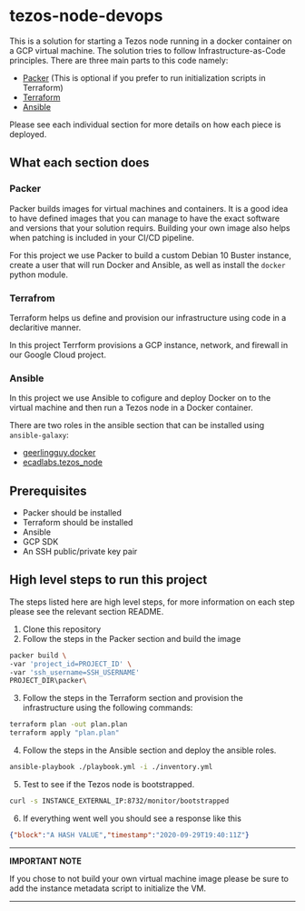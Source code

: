 # tezos-node-devops
This is a solution for starting a Tezos node running in a docker container on a GCP virtual machine. The solution tries to follow Infrastructure-as-Code principles. There are three main parts to this code namely:
* [Packer](packer/) (This is optional if you prefer to run initialization scripts in Terraform)
* [Terraform](terraform/)
* [Ansible](ansible/)

Please see each individual section for more details on how each piece is deployed.

## What each section does
### Packer
Packer builds images for virtual machines and containers. It is a good idea to have defined images that you can manage to have the exact software and versions that your solution requirs. Building your own image also helps when patching is included in your CI/CD pipeline.

For this project we use Packer to build a custom Debian 10 Buster instance, create a user that will run Docker and Ansible, as well as install the `docker` python module.

### Terrafrom
Terraform helps us define and provision our infrastructure using code in a declaritive manner.

In this project Terrform provisions a GCP instance, network, and firewall in our Google Cloud project.

### Ansible
In this project we use Ansible to cofigure and deploy Docker on to the virtual machine and then run a Tezos node in a Docker container.

There are two roles in the ansible section that can be installed using `ansible-galaxy`:
* [geerlingguy.docker](https://github.com/geerlingguy/ansible-role-docker)
* [ecadlabs.tezos_node](https://github.com/ecadlabs/ansible-role-tezos-node)

## Prerequisites
* Packer should be installed
* Terraform should be installed
* Ansible
* GCP SDK
* An SSH public/private key pair

## High level steps to run this project
The steps listed here are high level steps, for more information on each step please see the relevant section README.
1. Clone this repository
2. Follow the steps in the Packer section and build the image
```bash
packer build \
-var 'project_id=PROJECT_ID' \
-var 'ssh_username=SSH_USERNAME'
PROJECT_DIR\packer\
```
3. Follow the steps in the Terraform section and provision the infrastructure using the following commands:
```bash
terraform plan -out plan.plan
terraform apply "plan.plan"
```
4. Follow the steps in the Ansible section and deploy the ansible roles.
```bash
ansible-playbook ./playbook.yml -i ./inventory.yml
```
5. Test to see if the Tezos node is bootstrapped.
```bash
curl -s INSTANCE_EXTERNAL_IP:8732/monitor/bootstrapped
```
6. If everything went well you should see a response like this
```json
{"block":"A HASH VALUE","timestamp":"2020-09-29T19:40:11Z"}
```

---
**IMPORTANT NOTE**

If you chose to not build your own virtual machine image please be sure to add the instance metadata script to initialize the VM.

---